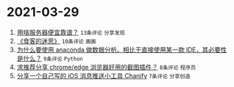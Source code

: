 # 2021-03-29

1. [用啥服务器便宜靠谱？](https://www.v2ex.com/t/766000) `13条评论` `分享发现`
1. [《食客的迷思》](https://www.v2ex.com/t/765998) `10条评论` `画画`
1. [为什么要使用 anaconda 做数据分析。相比于直接使用某一款 IDE，其必要性是什么？](https://www.v2ex.com/t/766001) `9条评论` `Python`
1. [求推荐分享 chrome/edge 浏览器好用的截图插件？](https://www.v2ex.com/t/766008) `8条评论` `程序员`
1. [分享一个自己写的 iOS 消息推送小工具 Chanify](https://www.v2ex.com/t/765999) `7条评论` `分享创造`
